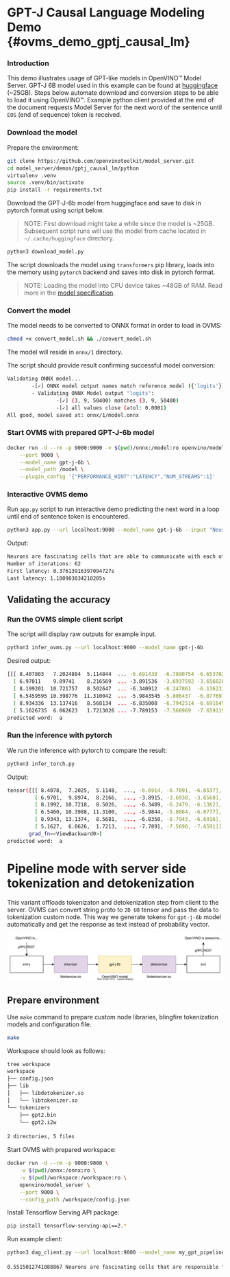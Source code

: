 # GPT-J Causal Language Modeling Demo {#ovms_demo_gptj_causal_lm}

### Introduction
This demo illustrates usage of GPT-like models in OpenVINO™ Model Server. GPT-J 6B model used in this example can be found at [huggingface](https://huggingface.co/EleutherAI/gpt-j-6B) (~25GB). Steps below automate download and conversion steps to be able to load it using OpenVINO™. Example python client provided at the end of the document requests Model Server for the next word of the sentence until `EOS` (end of sequence) token is received. 


### Download the model

Prepare the environment:
```bash
git clone https://github.com/openvinotoolkit/model_server.git
cd model_server/demos/gptj_causal_lm/python
virtualenv .venv
source .venv/bin/activate
pip install -r requirements.txt
```

Download the GPT-J-6b model from huggingface and save to disk in pytorch format using script below.  
> NOTE: First download might take a while since the model is ~25GB. Subsequent script runs will use the model from cache located in `~/.cache/huggingface` directory.
```bash
python3 download_model.py
```
The script downloads the model using `transformers` pip library, loads into the memory using `pytorch` backend and saves into disk in pytorch format.  
> NOTE: Loading the model into CPU device takes ~48GB of RAM. Read more in the [model specification](https://huggingface.co/docs/transformers/v4.15.0/model_doc/gptj#overview).

### Convert the model
The model needs to be converted to ONNX format in order to load in OVMS:
```bash
chmod +x convert_model.sh && ./convert_model.sh
```
The model will reside in `onnx/1` directory.

The script should provide result confirming successful model conversion:
```bash
Validating ONNX model...
        -[✓] ONNX model output names match reference model ({'logits'})
        - Validating ONNX Model output "logits":
                -[✓] (3, 9, 50400) matches (3, 9, 50400)
                -[✓] all values close (atol: 0.0001)
All good, model saved at: onnx/1/model.onnx
```

### Start OVMS with prepared GPT-J-6b model

```bash
docker run -d --rm -p 9000:9000 -v $(pwd)/onnx:/model:ro openvino/model_server \
    --port 9000 \
    --model_name gpt-j-6b \
    --model_path /model \
    --plugin_config '{"PERFORMANCE_HINT":"LATENCY","NUM_STREAMS":1}'
```

### Interactive OVMS demo

Run `app.py` script to run interactive demo predicting the next word in a loop until end of sentence token is encountered.

```bash
python3 app.py --url localhost:9000 --model_name gpt-j-6b --input "Neurons are fascinating"
```

Output:
```bash
Neurons are fascinating cells that are able to communicate with each other and with other cells in the body. Neurons are the cells that make up the nervous system, which is responsible for the control of all body functions. Neurons are also responsible for the transmission of information from one part of the body to another.
Number of iterations: 62
First latency: 0.37613916397094727s
Last latency: 1.100903034210205s
```

## Validating the accuracy
### Run the OVMS simple client script
The script will display raw outputs for example input.
```bash
python3 infer_ovms.py --url localhost:9000 --model_name gpt-j-6b
```

Desired output:
```bash
[[[ 8.407803   7.2024884  5.114844  ... -6.691438  -6.7890754 -6.6537027]
  [ 6.97011    9.89741    8.216569  ... -3.891536  -3.6937592 -3.6568289]
  [ 8.199201  10.721757   8.502647  ... -6.340912  -6.247861  -6.1362333]
  [ 6.5459595 10.398776  11.310042  ... -5.9843545 -5.806437  -6.0776973]
  [ 8.934336  13.137416   8.568134  ... -6.835008  -6.7942514 -6.6916494]
  [ 5.1626735  6.062623   1.7213026 ... -7.789153  -7.568969  -7.6591196]]]
predicted word:  a
```

### Run the inference with pytorch
We run the inference with pytorch to compare the result:
```bash
python3 infer_torch.py
```

Output:
```bash
tensor([[[ 8.4078,  7.2025,  5.1148,  ..., -6.6914, -6.7891, -6.6537],
         [ 6.9701,  9.8974,  8.2166,  ..., -3.8915, -3.6938, -3.6568],
         [ 8.1992, 10.7218,  8.5026,  ..., -6.3409, -6.2479, -6.1362],
         [ 6.5460, 10.3988, 11.3100,  ..., -5.9844, -5.8064, -6.0777],
         [ 8.9343, 13.1374,  8.5681,  ..., -6.8350, -6.7943, -6.6916],
         [ 5.1627,  6.0626,  1.7213,  ..., -7.7891, -7.5690, -7.6591]]],
       grad_fn=<ViewBackward0>)
predicted word:  a
```

# Pipeline mode with server side tokenization and detokenization

This variant offloads tokenizaton and detokenization step from client to the server. OVMS can convert string proto to `2D U8` tensor and pass the data to tokenization custom node. This way we generate tokens for `gpt-j-6b` model automatically and get the response as text instead of probability vector.

![diagram](../../../src/custom_nodes/tokenizer/diagram.svg)

## Prepare environment

Use `make` command to prepare custom node libraries, blingfire tokenization models and configuration file.

```bash
make
```

Workspace should look as follows:

```bash
tree workspace 
workspace
├── config.json
├── lib
│   ├── libdetokenizer.so
│   └── libtokenizer.so
└── tokenizers
    ├── gpt2.bin
    └── gpt2.i2w

2 directories, 5 files
```

Start OVMS with prepared workspace:

```bash
docker run -d --rm -p 9000:9000 \
    -v $(pwd)/onnx:/onnx:ro \
    -v $(pwd)/workspace:/workspace:ro \
    openvino/model_server \
    --port 9000 \
    --config_path /workspace/config.json
```

Install Tensorflow Serving API package:
```bash
pip install tensorflow-serving-api==2.*
```

Run example client:

```bash
python3 dag_client.py --url localhost:9000 --model_name my_gpt_pipeline --input "Neurons are fascinating"

0.5515012741088867 Neurons are fascinating cells that are responsible for the transmission of information from one brain region to another. They are also responsible for the production of hormones and neurotransmitters that are responsible for the regulation of mood, sleep, appetite, and sexual function.
```
